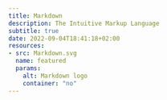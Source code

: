 ```yaml
---
title: Markdown
description: The Intuitive Markup Language 
subtitle: true
date: 2022-09-04T18:41:18+02:00
resources:
- src: Markdown.svg
  name: featured
  params:
    alt: Markdown logo
    container: "no"
---
```


